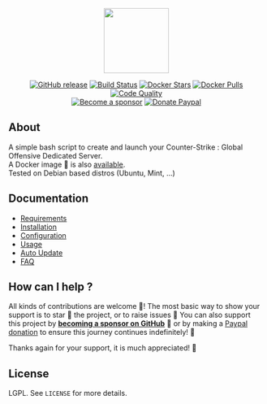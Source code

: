 <p align="center"><a href="https://github.com/crazy-max/csgo-server-launcher" target="_blank"><img width="128" src="https://github.com/crazy-max/csgo-server-launcher/blob/master/.res/logo.png"></a></p>

<p align="center">
  <a href="https://github.com/crazy-max/csgo-server-launcher/releases/latest"><img src="https://img.shields.io/github/release/crazy-max/csgo-server-launcher.svg?style=flat-square" alt="GitHub release"></a>
  <a href="https://github.com/crazy-max/csgo-server-launcher/actions?workflow=build"><img src="https://img.shields.io/github/workflow/status/crazy-max/csgo-server-launcher/build?label=build&logo=github&style=flat-square" alt="Build Status"></a>
  <a href="https://hub.docker.com/r/crazymax/csgo-server-launcher/"><img src="https://img.shields.io/docker/stars/crazymax/csgo-server-launcher.svg?style=flat-square&logo=docker" alt="Docker Stars"></a>
  <a href="https://hub.docker.com/r/crazymax/csgo-server-launcher/"><img src="https://img.shields.io/docker/pulls/crazymax/csgo-server-launcher.svg?style=flat-square&logo=docker" alt="Docker Pulls"></a>
  <a href="https://www.codacy.com/app/crazy-max/csgo-server-launcher"><img src="https://img.shields.io/codacy/grade/41e240a938654db0a667c6614e8ae9d5.svg?style=flat-square" alt="Code Quality"></a>
  <br /><a href="https://github.com/sponsors/crazy-max"><img src="https://img.shields.io/badge/sponsor-crazy--max-181717.svg?logo=github&style=flat-square" alt="Become a sponsor"></a>
  <a href="https://www.paypal.me/crazyws"><img src="https://img.shields.io/badge/donate-paypal-00457c.svg?logo=paypal&style=flat-square" alt="Donate Paypal"></a>
</p>

## About

A simple bash script to create and launch your Counter-Strike : Global Offensive Dedicated Server.<br />
A Docker image 🐳 is also [available](docker).<br />
Tested on Debian based distros (Ubuntu, Mint, ...)

## Documentation

* [Requirements](doc/requirements.md)
* [Installation](doc/installation.md)
* [Configuration](doc/configuration.md)
* [Usage](doc/usage.md)
* [Auto Update](doc/auto-update.md)
* [FAQ](doc/faq.md)

## How can I help ?

All kinds of contributions are welcome :raised_hands:! The most basic way to show your support is to star :star2: the project, or to raise issues :speech_balloon: You can also support this project by [**becoming a sponsor on GitHub**](https://github.com/sponsors/crazy-max) :clap: or by making a [Paypal donation](https://www.paypal.me/crazyws) to ensure this journey continues indefinitely! :rocket:

Thanks again for your support, it is much appreciated! :pray:

## License

LGPL. See `LICENSE` for more details.
